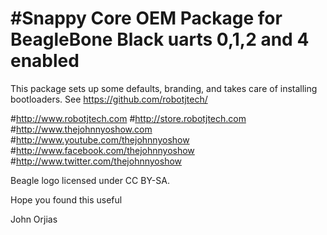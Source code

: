 #Snappy Core OEM Package for BeagleBone Black
uarts 0,1,2 and 4 enabled
===============================================
This package sets up some defaults, branding, and takes care of installing
bootloaders. See https://github.com/robotjtech/

#http://www.robotjtech.com
#http://store.robotjtech.com
#http://www.thejohnnyoshow.com
#http://www.youtube.com/thejohnnyoshow
#http://www.facebook.com/thejohnnyoshow
#http://www.twitter.com/thejohnnyoshow

Beagle logo licensed under CC BY-SA.

Hope you found this useful

John Orjias
